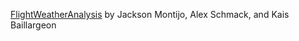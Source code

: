 [FlightWeatherAnalysis](https://github.com/jhmontijo/ORIE4741-Jackson-Alex-Kais) by Jackson Montijo, Alex Schmack, and Kais Baillargeon
